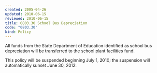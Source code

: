 ```yaml
---
created: 2005-04-26
updated: 2010-06-15
reviewed: 2010-06-15
title: 0803.30 School Bus Depreciation
code: "0803.30"
kind: Policy
---
```


All funds from the State Department of Education identified as school bus depreciation will be transferred to the school plant facilities fund.

This policy will be suspended beginning July 1, 2010; the suspension will automatically sunset June 30, 2012.
